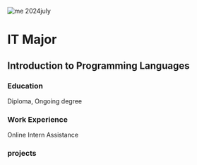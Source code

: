 ![me 2024july](assets/202407.jpg)
# IT Major
## Introduction to Programming Languages

### Education
Diploma, Ongoing degree

### Work Experience
Online Intern Assistance

### projects
